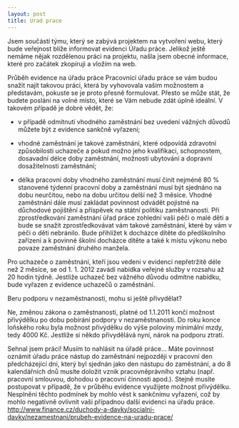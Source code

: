 ```yaml
---
layout: post
title: Urad prace
---
```

 

 


Jsem součástí týmu, který se zabývá projektem na vytvoření webu, který bude veřejnost blíže informovat evidenci Úřadu práce. 
Jelikož ještě nemáme nějak rozdělenou práci na projektu, našla jsem obecné informace, které pro začátek zkopíruji a vložím na web.

Průběh evidence na úřadu práce Pracovníci úřadu práce se vám budou snažit najít takovou práci, která by vyhovovala vašim možnostem a představám, 
pokuste se je proto přesně formulovat.
Přesto se může stát, že budete posláni na volné místo, které se Vám nebude zdát úplně ideální. V takovém případě je dobré vědět, že:

* v případě odmítnutí vhodného zaměstnání bez uvedení vážných důvodů můžete být z evidence sankčně vyřazeni;

* vhodné zaměstnání je takové zaměstnání, které odpovídá zdravotní způsobilosti uchazeče a pokud možno jeho kvalifikaci, schopnostem, dosavadní délce doby zaměstnání, možnosti ubytování a dopravní dosažitelnosti zaměstnání;

* délka pracovní doby vhodného zaměstnání musí činit nejméně 80 % stanovené týdenní pracovní doby a zaměstnání musí být sjednáno na dobu neurčitou, nebo na dobu určitou delší než 3 měsíce. Vhodné zaměstnání dále musí zakládat povinnost odvádět pojistné na důchodové pojištění a příspěvek na státní politiku zaměstnanosti. Při zprostředkování zaměstnání úřad práce zohlední vaši péči o malé děti a bude se snažit zprostředkovávat vám takové zaměstnání, které by vám v péči o děti nebránilo. Bude přihlížet k docházce dítěte do předškolního zařízení a k povinné školní docházce dítěte a také k místu výkonu nebo povaze zaměstnání druhého manžela.

Pro uchazeče o zaměstnání, kteří jsou vedeni v evidenci nepřetržitě déle než 2 měsíce, se od 1. 1. 2012 zavádí nabídka veřejné služby v rozsahu až 20 hodin týdně. Jestliže uchazeč bez vážného důvodu odmítne nabídku, bude vyřazen z evidence uchazečů o zaměstnání.

Beru podporu v nezaměstnanosti, mohu si ještě přivydělat?

Ne, změnou zákona o zaměstnanosti, platné od 1.1.2011 končí možnost přivýdělku po dobu pobírání podpory v nezaměstnanosti. Do roku konce loňského roku byla možnost přivýdělku do výše poloviny minimální mzdy, tedy 4000 Kč. Jestliže si někdo přivydělává nyní, nárok na podporu ztratí.

Sehnal jsem práci! Musím to nahlásit na úřadě práce… Máte povinnost oznámit úřadu práce nástup do zaměstnání nejpozději v pracovní den předcházející dni, který byl sjednán jako den nástupu do zaměstnání, a do 8 kalendářních dnů musíte doložit vznik pracovněprávního vztahu (např. pracovní smlouvou, dohodou o pracovní činnosti apod.). Stejně musíte postupovat v případě, že v průběhu evidence využijete možnost přivýdělku. Nesplnění těchto podmínek by mohlo vést k sankčnímu vyřazení, což by mohlo negativně ovlivnit vaši případnou další evidenci na úřadu práce. http://www.finance.cz/duchody-a-davky/socialni-davky/nezamestnani/prubeh-evidence-na-uradu-prace/ 
